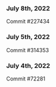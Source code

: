 ### July 8th, 2022

Commit #227434

### July 5th, 2022

Commit #314353


### July 4th, 2022

Commit #72281
